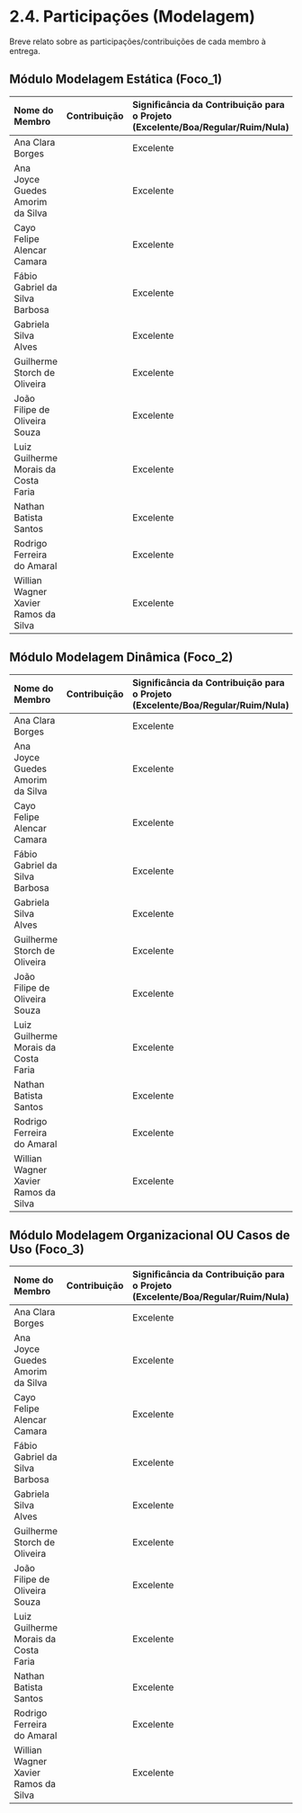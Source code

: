 # 2.4. Participações (Modelagem)

Breve relato sobre as participações/contribuições de cada membro à entrega. 

## Módulo Modelagem Estática (Foco_1)

| Nome do Membro | Contribuição | Significância da Contribuição para o Projeto (Excelente/Boa/Regular/Ruim/Nula) | Comprobatórios Claros (com link) |
| :--- | :--- | :--- | :--- |
| Ana Clara Borges | | Excelente | |
| Ana Joyce Guedes Amorim da Silva | | Excelente ||
| Cayo Felipe Alencar Camara |  | Excelente |  |
| Fábio Gabriel da Silva Barbosa | | Excelente | |
| Gabriela Silva Alves | | Excelente| |
| Guilherme Storch de Oliveira |  | Excelente| |
| João Filipe de Oliveira Souza |  |Excelente | |
| Luiz Guilherme Morais da Costa Faria | |Excelente | |
| Nathan Batista Santos | |Excelente | |
| Rodrigo Ferreira do Amaral | |Excelente | |
| Willian Wagner Xavier Ramos da Silva | |Excelente | |


## Módulo Modelagem Dinâmica (Foco_2)

| Nome do Membro | Contribuição | Significância da Contribuição para o Projeto (Excelente/Boa/Regular/Ruim/Nula) | Comprobatórios Claros (com link) |
| :--- | :--- | :--- | :--- |
| Ana Clara Borges | | Excelente | |
| Ana Joyce Guedes Amorim da Silva | | Excelente ||
| Cayo Felipe Alencar Camara |  | Excelente |  |
| Fábio Gabriel da Silva Barbosa | | Excelente | |
| Gabriela Silva Alves | | Excelente| |
| Guilherme Storch de Oliveira |  | Excelente| |
| João Filipe de Oliveira Souza |  |Excelente | |
| Luiz Guilherme Morais da Costa Faria | |Excelente | |
| Nathan Batista Santos | |Excelente | |
| Rodrigo Ferreira do Amaral | |Excelente | |
| Willian Wagner Xavier Ramos da Silva | |Excelente | |


## Módulo Modelagem Organizacional OU Casos de Uso (Foco_3)

| Nome do Membro | Contribuição | Significância da Contribuição para o Projeto (Excelente/Boa/Regular/Ruim/Nula) | Comprobatórios Claros (com link) |
| :--- | :--- | :--- | :--- |
| Ana Clara Borges | | Excelente | |
| Ana Joyce Guedes Amorim da Silva | | Excelente ||
| Cayo Felipe Alencar Camara |  | Excelente |  |
| Fábio Gabriel da Silva Barbosa | | Excelente | |
| Gabriela Silva Alves | | Excelente| |
| Guilherme Storch de Oliveira |  | Excelente| |
| João Filipe de Oliveira Souza |  |Excelente | |
| Luiz Guilherme Morais da Costa Faria | |Excelente | |
| Nathan Batista Santos | |Excelente | |
| Rodrigo Ferreira do Amaral | |Excelente | |
| Willian Wagner Xavier Ramos da Silva | |Excelente | |

